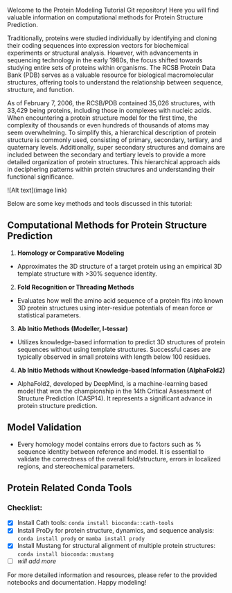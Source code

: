 Welcome to the Protein Modeling Tutorial Git repository! Here you will find valuable information on computational methods for Protein Structure Prediction. 

Traditionally, proteins were studied individually by identifying and cloning their coding sequences into expression vectors for biochemical experiments or structural analysis. However, with advancements in sequencing technology in the early 1980s, the focus shifted towards studying entire sets of proteins within organisms. The RCSB Protein Data Bank (PDB) serves as a valuable resource for biological macromolecular structures, offering tools to understand the relationship between sequence, structure, and function.

As of February 7, 2006, the RCSB/PDB contained 35,026 structures, with 33,429 being proteins, including those in complexes with nucleic acids. When encountering a protein structure model for the first time, the complexity of thousands or even hundreds of thousands of atoms may seem overwhelming. To simplify this, a hierarchical description of protein structure is commonly used, consisting of primary, secondary, tertiary, and quaternary levels. Additionally, super secondary structures and domains are included between the secondary and tertiary levels to provide a more detailed organization of protein structures. This hierarchical approach aids in deciphering patterns within protein structures and understanding their functional significance.

![Alt text](image link)



Below are some key methods and tools discussed in this tutorial:

## Computational Methods for Protein Structure Prediction

1. **Homology or Comparative Modeling**
- Approximates the 3D structure of a target protein using an empirical 3D template structure with >30% sequence identity.

2. **Fold Recognition or Threading Methods**
- Evaluates how well the amino acid sequence of a protein fits into known 3D protein structures using inter-residue potentials of mean force or statistical parameters.

3. **Ab Initio Methods (Modeller, I-tessar)**
- Utilizes knowledge-based information to predict 3D structures of protein sequences without using template structures. Successful cases are typically observed in small proteins with length below 100 residues.

4. **Ab Initio Methods without Knowledge-based Information (AlphaFold2)**
- AlphaFold2, developed by DeepMind, is a machine-learning based model that won the championship in the 14th Critical Assessment of Structure Prediction (CASP14). It represents a significant advance in protein structure prediction.

## Model Validation

- Every homology model contains errors due to factors such as % sequence identity between reference and model. It is essential to validate the correctness of the overall fold/structure, errors in localized regions, and stereochemical parameters.

## Protein Related Conda Tools

### Checklist:
- [x] Install Cath tools: `conda install bioconda::cath-tools`
- [x] Install ProDy for protein structure, dynamics, and sequence analysis: `conda install prody` or `mamba install prody`
- [x] Install Mustang for structural alignment of multiple protein structures: `conda install bioconda::mustang`
- [ ] _will add more_

For more detailed information and resources, please refer to the provided notebooks and documentation. 
Happy modeling!
